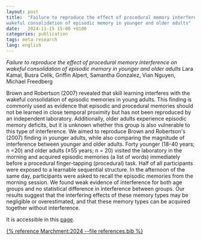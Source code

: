 ```yaml
---
layout: post
title:  "Failure to reproduce the effect of procedural memory interference on
wakeful consolidation of episodic memory in younger and older adults"
date:   2024-11-15 15:00 +0100
categories: publication
tags: meta-research
lang: english
---
```

*Failure to reproduce the effect of procedural memory interference on
wakeful consolidation of episodic memory in younger and older adults*
Lara Kamal, Busra Celik, Griffin Alpert, Samantha Gonzalez, Vian Nguyen, Michael Freedberg


Brown and Robertson (2007) revealed that skill learning interferes with the wakeful consolidation of episodic memories in young adults. This finding is commonly used as evidence that episodic and procedural memories should not be learned in close temporal proximity but has not been reproduced by an independent laboratory. Additionally, older adults experience episodic memory deficits, but it is unknown whether this group is also vulnerable to this type of interference. We aimed to reproduce Brown and Robertson's (2007) finding in younger adults, while also comparing the magnitude of interference between younger and older adults. Forty younger (18-40 years; n =20) and older adults (≥55 years; n = 20) visited the laboratory in the morning and acquired episodic memories (a list of words) immediately before a procedural finger-tapping (procedural) task. Half of all participants were exposed to a learnable sequential structure. In the afternoon of the same day, participants were asked to recall the episodic memories from the morning session. We found weak evidence of interference for both age groups and no statistical difference in interference between groups. Our results suggest that the interfering effects of these memory types may be negligible or overestimated, and that these memory types can be acquired together without interference.

It is accessible in this [page](https://www.biorxiv.org/content/10.1101/2024.10.17.618844v1?rss=1).


[{% reference Marchment:2024 --file references.bib %}](https://doi.org/10.1101/2024.10.17.618844)
